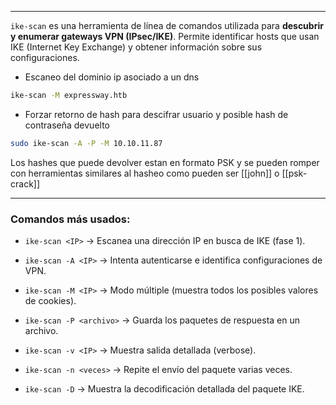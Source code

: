 
---

`ike-scan` es una herramienta de línea de comandos utilizada para **descubrir y enumerar gateways VPN (IPsec/IKE)**. Permite identificar hosts que usan IKE (Internet Key Exchange) y obtener información sobre sus configuraciones.

- Escaneo del dominio ip asociado a un dns

```bash
ike-scan -M expressway.htb
```

- Forzar retorno de hash para descifrar usuario y posible hash de contraseña devuelto 

```bash
sudo ike-scan -A -P -M 10.10.11.87
```

Los hashes que puede devolver estan en formato PSK y se pueden romper con herramientas similares al hasheo como pueden ser [[john]] o [[psk-crack]]


---
### **Comandos más usados:**

- `ike-scan <IP>` → Escanea una dirección IP en busca de IKE (fase 1).
    
- `ike-scan -A <IP>` → Intenta autenticarse e identifica configuraciones de VPN.
    
- `ike-scan -M <IP>` → Modo múltiple (muestra todos los posibles valores de cookies).
    
- `ike-scan -P <archivo>` → Guarda los paquetes de respuesta en un archivo.
    
- `ike-scan -v <IP>` → Muestra salida detallada (verbose).
    
- `ike-scan -n <veces>` → Repite el envío del paquete varias veces.
    
- `ike-scan -D` → Muestra la decodificación detallada del paquete IKE.